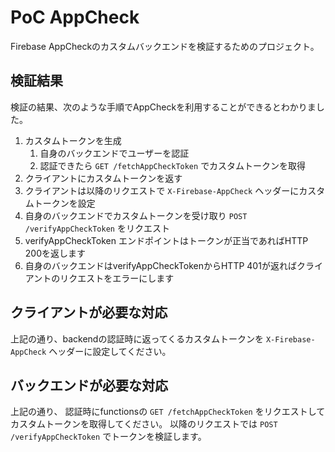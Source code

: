 # PoC AppCheck

Firebase AppCheckのカスタムバックエンドを検証するためのプロジェクト。

## 検証結果

検証の結果、次のような手順でAppCheckを利用することができるとわかりました。

1. カスタムトークンを生成
   1. 自身のバックエンドでユーザーを認証
   2. 認証できたら `GET /fetchAppCheckToken` でカスタムトークンを取得
2. クライアントにカスタムトークンを返す
3. クライアントは以降のリクエストで `X-Firebase-AppCheck` ヘッダーにカスタムトークンを設定
4. 自身のバックエンドでカスタムトークンを受け取り `POST /verifyAppCheckToken` をリクエスト
5. verifyAppCheckToken エンドポイントはトークンが正当であればHTTP 200を返します
6. 自身のバックエンドはverifyAppCheckTokenからHTTP 401が返ればクライアントのリクエストをエラーにします

## クライアントが必要な対応

上記の通り、backendの認証時に返ってくるカスタムトークンを
`X-Firebase-AppCheck` ヘッダーに設定してください。

## バックエンドが必要な対応

上記の通り、
認証時にfunctionsの `GET /fetchAppCheckToken` をリクエストしてカスタムトークンを取得してください。
以降のリクエストでは `POST /verifyAppCheckToken` でトークンを検証します。
